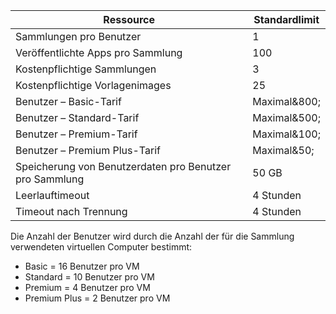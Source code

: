 
| Ressource | Standardlimit |
| --- | --- |
| Sammlungen pro Benutzer |1 |
| Veröffentlichte Apps pro Sammlung |100 |
| Kostenpflichtige Sammlungen |3 |
| Kostenpflichtige Vorlagenimages |25 |
| Benutzer – Basic-Tarif |Maximal&800; |
| Benutzer – Standard-Tarif |Maximal&500; |
| Benutzer – Premium-Tarif |Maximal&100; |
| Benutzer – Premium Plus-Tarif |Maximal&50; |
| Speicherung von Benutzerdaten pro Benutzer pro Sammlung |50 GB |
| Leerlauftimeout |4 Stunden |
| Timeout nach Trennung |4 Stunden |

Die Anzahl der Benutzer wird durch die Anzahl der für die Sammlung verwendeten virtuellen Computer bestimmt:

* Basic = 16 Benutzer pro VM
* Standard = 10 Benutzer pro VM
* Premium = 4 Benutzer pro VM
* Premium Plus = 2 Benutzer pro VM

